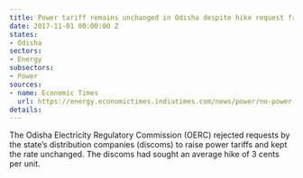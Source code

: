 ```yaml
---
title: Power tariff remains unchanged in Odisha despite hike request from utilities
date: 2017-11-01 00:00:00 Z
states:
- Odisha
sectors:
- Energy
subsectors:
- Power
sources:
- name: Economic Times
  url: https://energy.economictimes.indiatimes.com/news/power/no-power-tariff-hike-in-odisha/61254519
details: 
---
```


The Odisha Electricity Regulatory Commission (OERC) rejected requests by the state’s distribution companies (discoms) to raise power tariffs and kept the rate unchanged. The discoms had sought an average hike of 3 cents per unit. 
